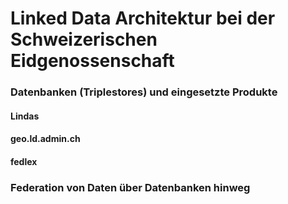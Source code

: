 # Linked Data Architektur bei der Schweizerischen Eidgenossenschaft

### Datenbanken (Triplestores) und eingesetzte Produkte

#### Lindas
#### geo.ld.admin.ch
#### fedlex

### Federation von Daten über Datenbanken hinweg



